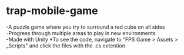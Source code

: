 # trap-mobile-game
-A puzzle game where you try to surround a red cube on all sides\
-Progress through multiple areas to play in new environments\
-Made with Unity
*To see the code, navigate to "FPS Game > Assets > _Scripts" and click the files with the .cs extention
